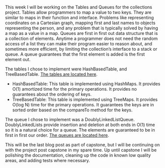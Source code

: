 This week I will be working on the Tables and Queues for the collections project. Tables allow programmers to map a value to two keys. They are similar to maps in their function and interface. Problems like representing coordinates on a Cartesian graph, mapping first and last names to objects representing the person, and any problem that is typically solved by having a map as a value in a map. Queues are first in first out data structure that is a collection of elements. Anytime a programmer does not need the random access of a list they can make their program easier to reason about, and sometimes more efficient, by limiting the collection’s interface to a stack or queue. A queue guarantees that the first element is added is the first element out.

The tables I chose to implement were HashBasedTable, and TreeBasedTable. [The tables are located here](https://github.com/codystebbins/dstruct/tree/master/lib/structures/tables).

- HashBasedTable: This table is implemented using HashMaps. It provides O(1) amortized time for the primary operations. It provides no guarantees about the ordering of keys.
- TreeBasedTable: This table is implemented using TreeMaps. It provides O(log N) time for the primary operations. It guarantees the keys are in sorted order based on the compareTo method for the keys.

The queue I chose to implement was a DoublyLinkedListQueue. DoublyLinkedLists provide insertion and deletion at both ends in O(1) time so it is a natural choice for a queue. The elements are guaranteed to be in first in first our order. [The queues are located here](https://github.com/codystebbins/dstruct/tree/master/lib/structures/queues).

This will be the last blog post as part of capstone, but I will be continuing on with the project post capstone in my spare time. Up until capstone I will be polishing the documentation, cleaning up the code in known low quality areas, and adding tests where necessary.
